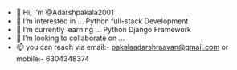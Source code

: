 - 👋 Hi, I’m @Adarshpakala2001
- 👀 I’m interested in ... Python full-stack Development
- 🌱 I’m currently learning ... Python Django Framework
- 💞️ I’m looking to collaborate on ...
- 📫 you can reach via email:- pakalaadarshraavan@gmail.com  or mobile:- 6304348374

<!---
Adarshpakala2001/Adarshpakala2001 is a ✨ special ✨ repository because its `README.md` (this file) appears on your GitHub profile.
You can click the Preview link to take a look at your changes.
--->
